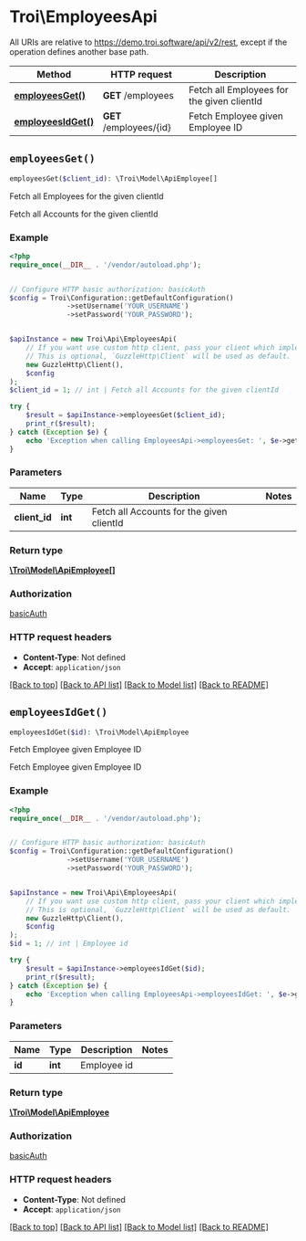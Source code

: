 # Troi\EmployeesApi

All URIs are relative to https://demo.troi.software/api/v2/rest, except if the operation defines another base path.

| Method | HTTP request | Description |
| ------------- | ------------- | ------------- |
| [**employeesGet()**](EmployeesApi.md#employeesGet) | **GET** /employees | Fetch all Employees for the given clientId |
| [**employeesIdGet()**](EmployeesApi.md#employeesIdGet) | **GET** /employees/{id} | Fetch Employee given Employee ID |


## `employeesGet()`

```php
employeesGet($client_id): \Troi\Model\ApiEmployee[]
```

Fetch all Employees for the given clientId

Fetch all Accounts for the given clientId

### Example

```php
<?php
require_once(__DIR__ . '/vendor/autoload.php');


// Configure HTTP basic authorization: basicAuth
$config = Troi\Configuration::getDefaultConfiguration()
              ->setUsername('YOUR_USERNAME')
              ->setPassword('YOUR_PASSWORD');


$apiInstance = new Troi\Api\EmployeesApi(
    // If you want use custom http client, pass your client which implements `GuzzleHttp\ClientInterface`.
    // This is optional, `GuzzleHttp\Client` will be used as default.
    new GuzzleHttp\Client(),
    $config
);
$client_id = 1; // int | Fetch all Accounts for the given clientId

try {
    $result = $apiInstance->employeesGet($client_id);
    print_r($result);
} catch (Exception $e) {
    echo 'Exception when calling EmployeesApi->employeesGet: ', $e->getMessage(), PHP_EOL;
}
```

### Parameters

| Name | Type | Description  | Notes |
| ------------- | ------------- | ------------- | ------------- |
| **client_id** | **int**| Fetch all Accounts for the given clientId | |

### Return type

[**\Troi\Model\ApiEmployee[]**](../Model/ApiEmployee.md)

### Authorization

[basicAuth](../../README.md#basicAuth)

### HTTP request headers

- **Content-Type**: Not defined
- **Accept**: `application/json`

[[Back to top]](#) [[Back to API list]](../../README.md#endpoints)
[[Back to Model list]](../../README.md#models)
[[Back to README]](../../README.md)

## `employeesIdGet()`

```php
employeesIdGet($id): \Troi\Model\ApiEmployee
```

Fetch Employee given Employee ID

Fetch Employee given Employee ID

### Example

```php
<?php
require_once(__DIR__ . '/vendor/autoload.php');


// Configure HTTP basic authorization: basicAuth
$config = Troi\Configuration::getDefaultConfiguration()
              ->setUsername('YOUR_USERNAME')
              ->setPassword('YOUR_PASSWORD');


$apiInstance = new Troi\Api\EmployeesApi(
    // If you want use custom http client, pass your client which implements `GuzzleHttp\ClientInterface`.
    // This is optional, `GuzzleHttp\Client` will be used as default.
    new GuzzleHttp\Client(),
    $config
);
$id = 1; // int | Employee id

try {
    $result = $apiInstance->employeesIdGet($id);
    print_r($result);
} catch (Exception $e) {
    echo 'Exception when calling EmployeesApi->employeesIdGet: ', $e->getMessage(), PHP_EOL;
}
```

### Parameters

| Name | Type | Description  | Notes |
| ------------- | ------------- | ------------- | ------------- |
| **id** | **int**| Employee id | |

### Return type

[**\Troi\Model\ApiEmployee**](../Model/ApiEmployee.md)

### Authorization

[basicAuth](../../README.md#basicAuth)

### HTTP request headers

- **Content-Type**: Not defined
- **Accept**: `application/json`

[[Back to top]](#) [[Back to API list]](../../README.md#endpoints)
[[Back to Model list]](../../README.md#models)
[[Back to README]](../../README.md)
